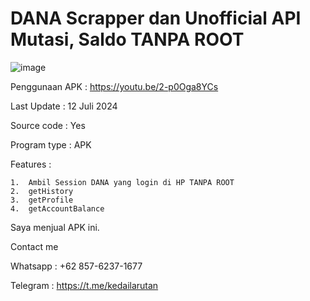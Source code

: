 # DANA Scrapper dan Unofficial API Mutasi, Saldo TANPA ROOT

![image](https://github.com/user-attachments/assets/a0afa304-b331-410f-bc38-2db7896c18c9)

Penggunaan APK : https://youtu.be/2-p0Oga8YCs

Last Update : 12 Juli 2024

Source code : Yes

Program type : APK

Features :

    1.  Ambil Session DANA yang login di HP TANPA ROOT
    2.  getHistory
    3.  getProfile
    4.  getAccountBalance

Saya menjual APK ini.



Contact me

Whatsapp : +62 857-6237-1677

Telegram : https://t.me/kedailarutan
